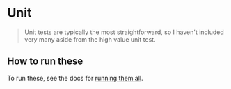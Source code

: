 # Unit

> Unit tests are typically the most straightforward, so I haven't included very many aside from the high value unit test.

## How to run these

To run these, see the docs for [running them all](https://github.com/stemmlerjs/the-software-essentialist/blob/main/ThePhasesOfCraftship/2_best_practice_first/intro/lab/docs/highValue/unit.md).
